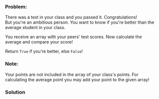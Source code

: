 ### Problem:
<p>There was a test in your class and you passed it. Congratulations!<br>
But you&apos;re an ambitious person. You want to know if you&apos;re better than the average student in your class.<br></p>
<p>You receive an array with your peers&apos; test scores. Now calculate the average and compare your score!<br></p>
<p>Return <code>True</code> if you&apos;re better, else <code>False</code>!</p>
<h3 id="note">Note:</h3>
<p>Your points are not included in the array of your class&apos;s points. For calculating the average point you may add your point to the given array!</p>

### Solution
